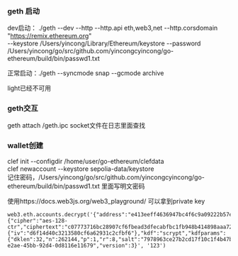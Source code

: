 ### geth 启动
dev启动： ./geth --dev --http --http.api eth,web3,net --http.corsdomain "https://remix.ethereum.org"     
--keystore /Users/yincong/Library/Ethereum/keystore --password  /Users/yincong/go/src/github.com/yincongcyincong/go-ethereum/build/bin/passwd1.txt    

正常启动：./geth --syncmode snap --gcmode archive    

light已经不可用    

### geth交互    
geth attach <datadir>/geth.ipc socket文件在日志里面查找    

### wallet创建
clef init --configdir /home/user/go-ethereum/clefdata     
clef newaccount --keystore sepolia-data/keystore    
记住密码，/Users/yincong/go/src/github.com/yincongcyincong/go-ethereum/build/bin/passwd1.txt 里面写明文密码

使用https://docs.web3js.org/web3_playground/    可以拿到private key
```
web3.eth.accounts.decrypt('{"address":"e413eeff4636947bc4f6c9a09222b57e861aaf07","crypto":{"cipher":"aes-128-ctr","ciphertext":"c07773716bc28907cf6fbead3dfecabfbc1fb948b414898aaa722fcfa6affb31","cipherparams":{"iv":"d6f14d40c3213580cf6a62931c2cfbf6"},"kdf":"scrypt","kdfparams":{"dklen":32,"n":262144,"p":1,"r":8,"salt":"7978963ce27b2cd17f10c1f4b47b288fd6d0a239ee94b02c411aafb1c1c5e74c"},"mac":"cc3de7a04763f7c3755cf5ded68ed14a0c8b67220b0f56a5c9562a823e6287a4"},"id":"d86a88b3-e2ae-45bb-92d4-0d8116e11679","version":3}', '123')
```
